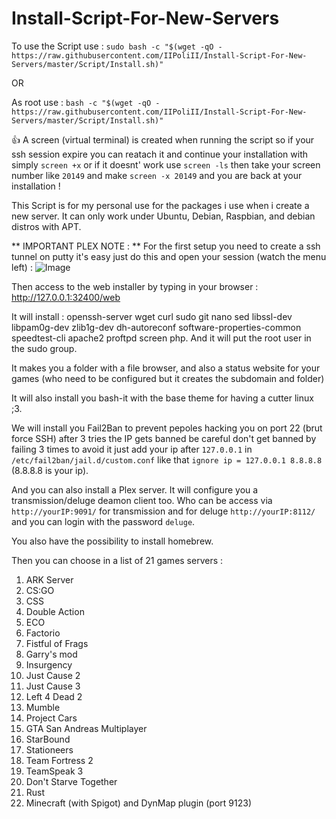 # Install-Script-For-New-Servers
To use the Script use :
`sudo bash -c "$(wget -qO - https://raw.githubusercontent.com/IIPoliII/Install-Script-For-New-Servers/master/Script/Install.sh)"`

OR

As root use :
`bash -c "$(wget -qO - https://raw.githubusercontent.com/IIPoliII/Install-Script-For-New-Servers/master/Script/Install.sh)"`

:+1: A screen (virtual terminal) is created when running the script so if your ssh session expire you can reatach it and continue your installation with simply `screen +x` or if it doesnt' work use `screen -ls` then take your screen number like `20149` and make `screen -x 20149` and you are back at your installation !

This Script is for my personal use for the packages i use when i create a new server.
It can only work under Ubuntu, Debian, Raspbian, and debian distros with APT.

** IMPORTANT PLEX NOTE : **
For the first setup you need to create a ssh tunnel on putty it's easy just do this and open your session (watch the menu left) : ![Image](https://i.imgur.com/8LyUcid.png)

Then access to the web installer by typing in your browser : http://127.0.0.1:32400/web

It will install : openssh-server wget curl sudo git nano sed libssl-dev libpam0g-dev zlib1g-dev dh-autoreconf software-properties-common speedtest-cli apache2 proftpd screen php.
And it will put the root user in the sudo group.

It makes you a folder with a file browser, and also a status website for your games (who need to be configured but it creates the subdomain and folder)

It will also install you bash-it with the base theme for having a cutter linux ;3. 

We will install you Fail2Ban to prevent pepoles hacking you on port 22 (brut force SSH) after 3 tries the IP gets banned be careful don't get banned by failing 3 times to avoid it just add your ip after `127.0.0.1` in `/etc/fail2ban/jail.d/custom.conf` like that `ignore ip = 127.0.0.1 8.8.8.8` (8.8.8.8 is your ip).



And you can also install a Plex server.
It will configure you a transmission/deluge deamon client too. Who can be access via `http://yourIP:9091/` for transmission and for deluge `http://yourIP:8112/` and you can login with the password `deluge`.

You also have the possibility to install homebrew.

Then you can choose in a list of 21 games servers :
 1) ARK Server
 2) CS:GO
 3) CSS
 4) Double Action
 5) ECO
 6) Factorio
 7) Fistful of Frags
 8) Garry's mod
 9) Insurgency
 10) Just Cause 2
 11) Just Cause 3
 12) Left 4 Dead 2
 13) Mumble
 14) Project Cars
 15) GTA San Andreas Multiplayer
 16) StarBound
 17) Stationeers
 18) Team Fortress 2
 19) TeamSpeak 3
 20) Don't Starve Together
 21) Rust
 22) Minecraft (with Spigot) and DynMap plugin (port 9123)
